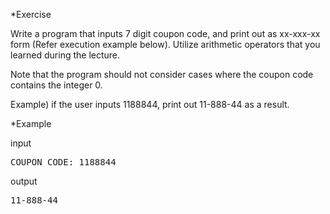 *Exercise

Write a program that inputs 7 digit coupon code, and print out as xx-xxx-xx form (Refer execution example below). Utilize arithmetic operators that you learned during the lecture.

Note that the program should not consider cases where the coupon code contains the integer 0.

Example) if the user inputs 1188844, print out 11-888-44 as a result.

*Example

input
<pre>
COUPON CODE: 1188844
</pre>
output
<pre>
11-888-44
</pre>
